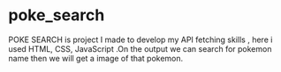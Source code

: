 # poke_search
POKE SEARCH is project I made to develop my API fetching skills , here i used HTML, CSS, JavaScript .On the  output we can search for pokemon name then we will get a image of that pokemon.
